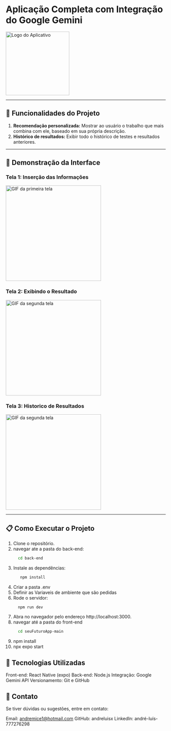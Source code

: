 # Aplicação Completa com Integração do Google Gemini

<img src="https://github.com/user-attachments/assets/db85a838-0f06-41a7-9ff9-0fc778f66fd7" alt="Logo do Aplicativo" width="200" />

---

## :hammer: Funcionalidades do Projeto

1. **Recomendação personalizada:** Mostrar ao usuário o trabalho que mais combina com ele, baseado em sua própria descrição.
2. **Histórico de resultados:** Exibir todo o histórico de testes e resultados anteriores.

---

## :iphone: Demonstração da Interface

### Tela 1: Inserção das Informações
<img src="https://github.com/user-attachments/assets/5521a707-3a95-442d-9fe9-8e90bf6eec29" alt="GIF da primeira tela" width="300" />

### Tela 2: Exibindo o Resultado
<img src="https://github.com/user-attachments/assets/04c11cc8-807f-4298-9f3b-f2664a873d9c" alt="GIF da segunda tela" width="300" />

### Tela 3: Historico de Resultados
<img src="https://github.com/user-attachments/assets/8c146a3d-ba99-4845-a4f2-07f60d496c9b" alt="GIF da segunda tela" width="300" />

---

## :clipboard: Como Executar o Projeto

1. Clone o repositório.
2. navegar ate a pasta do back-end:
    ```bash
      cd back-end
4. Instale as dependências:
   ```bash
      npm install
5. Criar a pasta .env
6. Definir as Variaveis de ambiente que são pedidas
7. Rode o servidor:
   ```bash
     npm run dev
9. Abra no navegador pelo endereço http://localhost:3000.
10. navegar até a pasta do front-end
    ```bash
      cd seuFuturoApp-main
11. npm install
12. npx expo start    
    
## :rocket: Tecnologias Utilizadas

Front-end: React Native (expo)
Back-end: Node.js
Integração: Google Gemini API
Versionamento: Git e GitHub

## :speech_balloon: Contato
Se tiver dúvidas ou sugestões, entre em contato:

Email: andremice1@hotmail.com
GitHub: andreluisx
LinkedIn: andré-luís-777276298
